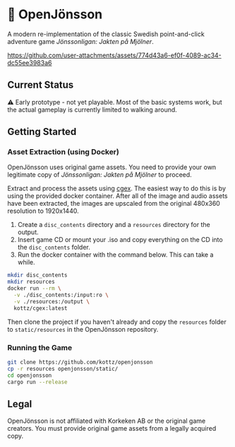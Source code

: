# 🧨 OpenJönsson

A modern re-implementation of the classic Swedish point-and-click adventure game *Jönssonligan: Jakten på Mjölner*.

https://github.com/user-attachments/assets/774d43a6-ef0f-4089-ac34-dc55ee3983a6

## Current Status  
⚠️ Early prototype - not yet playable. Most of the basic systems work, but the actual gameplay is currently limited to walking around.

## Getting Started

### Asset Extraction (using Docker)
OpenJönsson uses original game assets. You need to provide your own legitimate copy of *Jönssonligan: Jakten på Mjölner* to proceed.

Extract and process the assets using [cgex](https://github.com/kottz/cgex). The easiest way to do this is by using the provided docker container. After all of the image and audio assets have been extracted, the images are upscaled from the original 480x360 resolution to 1920x1440.

1. Create a `disc_contents` directory and a `resources` directory for the output.
2. Insert game CD or mount your .iso and copy everything on the CD into the `disc_contents` folder.
4. Run the docker container with the command below. This can take a while.

```bash
mkdir disc_contents
mkdir resources
docker run --rm \
  -v ./disc_contents:/input:ro \
  -v ./resources:/output \
  kottz/cgex:latest
```

Then clone the project if you haven't already and copy the `resources` folder to `static/resources` in the OpenJönsson repository.

### Running the Game
```bash
git clone https://github.com/kottz/openjonsson
cp -r resources openjonsson/static/
cd openjonsson
cargo run --release
```

## Legal
OpenJönsson is not affiliated with Korkeken AB or the original game creators. You must provide original game assets from a legally acquired copy.
